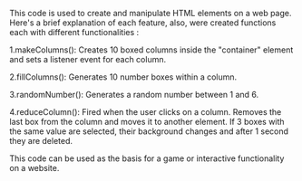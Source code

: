 This code is used to create and manipulate HTML elements on a web page. Here's a brief explanation of each feature,
also, were created functions each with different functionalities : 

1.makeColumns(): Creates 10 boxed columns inside the "container" element and sets a listener event for each column.

2.fillColumns(): Generates 10 number boxes within a column.

3.randomNumber(): Generates a random number between 1 and 6.

4.reduceColumn(): Fired when the user clicks on a column. 
Removes the last box from the column and moves it to another element. 
If 3 boxes with the same value are selected, their background changes and after 1 second they are deleted.

This code can be used as the basis for a game or interactive functionality on a website.
